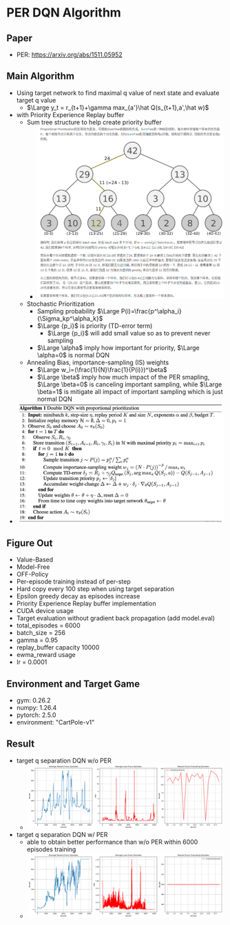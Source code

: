 # PER DQN Algorithm
## Paper
* PER: https://arxiv.org/abs/1511.05952
## Main Algorithm
* Using target network to find maximal q value of next state and evaluate target q value 
  * $\Large y_t = r_{t+1}+\gamma max_{a'}\hat Q(s_{t+1},a',\hat w)$
* with Priority Experience Replay buffer
  * Sum tree structure to help create priority buffer
    * ![SumTree](sumtree.png)
  * Stochastic Prioritization
    * Sampling probability $\Large P(i)=\frac{p^\alpha_i}{\Sigma_kp^\alpha_k}$
    * $\Large {p_i}$ is priority (TD-error term)
      * $\Large {p_i}$ will add small value so as to prevent never sampling 
    * $\Large \alpha$ imply how important for priority, $\Large \alpha=0$ is normal DQN 
  * Annealing Bias, importance-sampling (IS) weights
    * $\Large w_i=(\frac{1}{N}\frac{1}{P(i)})^\beta$
    * $\Large \beta$ imply how much impact of the PER smapling, $\Large \beta=0$ is canceling important sampling, while $\Large \beta=1$ is mitigate all impact of important sampling which is just normal DQN
* ![PERDQN-algorithm](per-algorithm.png)
## Figure Out
* Value-Based
* Model-Free
* OFF-Policy
* Per-episode training instead of per-step
* Hard copy every 100 step when using target separation
* Epsilon greedy decay as episodes increase
* Priority Experience Replay buffer implementation
* CUDA device usage
* Target evaluation without gradient back propagation (add model.eval)
* total_episodes = 6000
* batch_size = 256
* gamma      = 0.95
* replay_buffer capacity 10000
* ewma_reward usage
* lr = 0.0001
## Environment and Target Game
* gym: 0.26.2
* numpy: 1.26.4 
* pytorch: 2.5.0
* environment: "CartPole-v1"
## Result
* target q separation DQN w/o PER 
  * ![DQN w/o PER](DQN_Target_wo_per_plot-whole.png)
* target q separation DQN w/ PER 
  * able to obtain better performance than w/o PER within 6000 episodes training
  * ![DQN w/ PER](DQN_Target_plot-whole.png)
